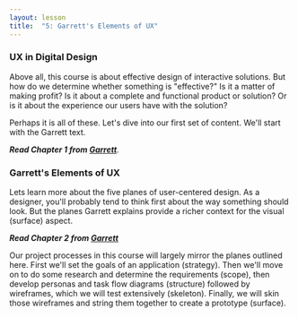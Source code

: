 ```yaml
---
layout: lesson
title:  "5: Garrett's Elements of UX"
---
```

### UX in Digital Design

Above all, this course is about effective design of interactive solutions. But how do we determine whether something is "effective?" Is it a matter of making profit? Is it about a complete and functional product or solution? Or is it about the experience our users have with the solution?

Perhaps it is all of these. Let's dive into our first set of content. We'll start with the Garrett text.

***Read Chapter 1 from [Garrett][garrett]***.

### Garrett's Elements of UX

Lets learn more about the five planes of user-centered design. As a designer, you'll probably tend to think first about the way something should look. But the planes Garrett explains provide a richer context for the visual (surface) aspect.

***Read Chapter 2 from [Garrett][garrett]***

Our project processes in this course will largely mirror the planes outlined here. First we'll set the goals of an application (strategy). Then we'll move on to do some research and determine the requirements (scope), then develop personas and task flow diagrams (structure) followed by wireframes, which we will test extensively (skeleton). Finally, we will skin those wireframes and string them together to create a prototype (surface).

[garrett]: http://0-proquest.safaribooksonline.com.library.cedarville.edu/book/web-design-and-development/9780321688651

